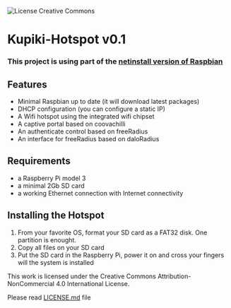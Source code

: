 ![License Creative Commons](https://i.creativecommons.org/l/by-nc/4.0/88x31.png)

# Kupiki-Hotspot v0.1

### This project is using part of the [netinstall version of Raspbian](https://github.com/debian-pi/raspbian-ua-netinst)

## Features
- Minimal Raspbian up to date (it will download latest packages)
- DHCP configuration (you can configure a static IP)
- A Wifi hotspot using the integrated wifi chipset
- A captive portal based on coovachilli
- An authenticate control based on freeRadius
- An interface for freeRadius based on daloRadius

## Requirements
- a Raspberry Pi model 3
- a minimal 2Gb SD card
- a working Ethernet connection with Internet connectivity

## Installing the Hotspot
1. From your favorite OS, format your SD card as a FAT32 disk. One partition is enought.
2. Copy all files on your SD card
3. Put the SD card in the Raspberry Pi, power it on and cross your fingers will the system is installed

This work is licensed under the Creative Commons Attribution-NonCommercial 4.0 International License.

Please read [LICENSE.md](LICENSE.md) file